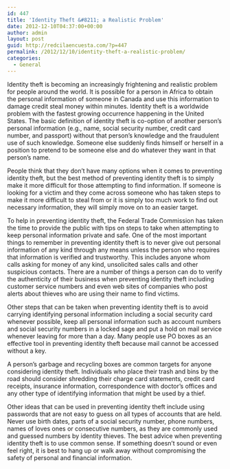 ```yaml
---
id: 447
title: 'Identity Theft &#8211; a Realistic Problem'
date: 2012-12-10T04:37:00+00:00
author: admin
layout: post
guid: http://redcilaencuesta.com/?p=447
permalink: /2012/12/10/identity-theft-a-realistic-problem/
categories:
  - General
---
```

Identity theft is becoming an increasingly frightening and realistic problem for people around the world. It is possible for a person in Africa to obtain the personal information of someone in Canada and use this information to damage credit steal money within minutes. Identity theft is a worldwide problem with the fastest growing occurrence happening in the United States. The basic definition of identity theft is co-option of another person&#8217;s personal information (e.g., name, social security number, credit card number, and passport) without that person&#8217;s knowledge and the fraudulent use of such knowledge. Someone else suddenly finds himself or herself in a position to pretend to be someone else and do whatever they want in that person’s name.

People think that they don’t have many options when it comes to preventing identity theft, but the best method of preventing identity theft is to simply make it more difficult for those attempting to find information. If someone is looking for a victim and they come across someone who has taken steps to make it more difficult to steal from or it is simply too much work to find out necessary information, they will simply move on to an easier target.

To help in preventing identity theft, the Federal Trade Commission has taken the time to provide the public with tips on steps to take when attempting to keep personal information private and safe. One of the most important things to remember in preventing identity theft is to never give out personal information of any kind through any means unless the person who requires that information is verified and trustworthy. This includes anyone whom calls asking for money of any kind, unsolicited sales calls and other suspicious contacts. There are a number of things a person can do to verify the authenticity of their business when preventing identity theft including customer service numbers and even web sites of companies who post alerts about thieves who are using their name to find victims.

Other steps that can be taken when preventing identity theft is to avoid carrying identifying personal information including a social security card whenever possible, keep all personal information such as account numbers and social security numbers in a locked sage and put a hold on mail service whenever leaving for more than a day. Many people use PO boxes as an effective tool in preventing identity theft because mail cannot be accessed without a key.

A person’s garbage and recycling boxes are common targets for anyone considering identity theft. Individuals who place their trash and bins by the road should consider shredding their charge card statements, credit card receipts, insurance information, correspondence with doctor’s offices and any other type of identifying information that might be used by a thief.

Other ideas that can be used in preventing identity theft include using passwords that are not easy to guess on all types of accounts that are held. Never use birth dates, parts of a social security number, phone numbers, names of loves ones or consecutive numbers, as they are commonly used and guessed numbers by identity thieves. The best advice when preventing identity theft is to use common sense. If something doesn’t sound or even feel right, it is best to hang up or walk away without compromising the safety of personal and financial information.